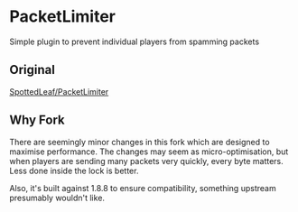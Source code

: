 # PacketLimiter
Simple plugin to prevent individual players from spamming packets

## Original

[SpottedLeaf/PacketLimiter](https://github.com/Spottedleaf/PacketLimiter)

## Why Fork

There are seemingly minor changes in this fork which are designed to maximise performance.
The changes may seem as micro-optimisation, but when players are sending many packets very quickly,
every byte matters. Less done inside the lock is better.

Also, it's built against 1.8.8 to ensure compatibility, something upstream presumably wouldn't like.
